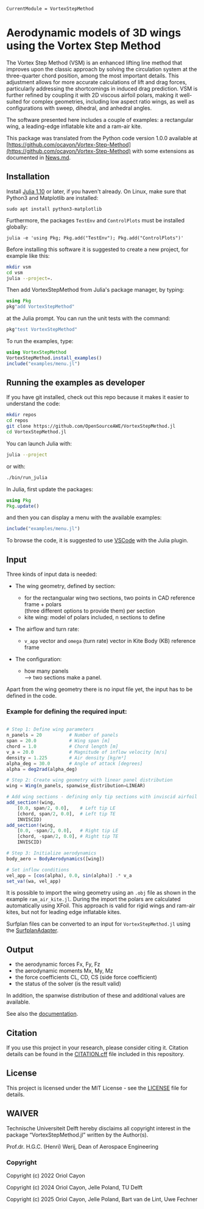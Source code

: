 ```@meta
CurrentModule = VortexStepMethod
```

# Aerodynamic models of 3D wings using the Vortex Step Method

The Vortex Step Method (VSM) is an enhanced lifting line method that improves upon the classic approach by solving the circulation system at the three-quarter chord position, among the most important details. This adjustment allows for more accurate calculations of lift and drag forces, particularly addressing the shortcomings in induced drag prediction. 
VSM is further refined by coupling it with 2D viscous airfoil polars, making it well-suited for complex geometries, 
including low aspect ratio wings, as well as configurations with sweep, dihedral, and anhedral angles.

The software presented here includes a couple of examples: a rectangular wing, a leading-edge inflatable kite and a ram-air kite.

This package was translated from the Python code version 1.0.0 available at [https://github.com/ocayon/Vortex-Step-Method](https://github.com/ocayon/Vortex-Step-Method) with some extensions as documented in [News.md](https://github.com/OpenSourceAWE/VortexStepMethod.jl/blob/main/NEWS.md).

## Installation
Install [Julia 1.10](https://ufechner7.github.io/2024/08/09/installing-julia-with-juliaup.html) or later, 
if you haven't already. On Linux, make sure that Python3 and Matplotlib are installed:
```
sudo apt install python3-matplotlib
```
Furthermore, the packages `TestEnv` and `ControlPlots` must be installed globally:
```
julia -e 'using Pkg; Pkg.add("TestEnv"); Pkg.add("ControlPlots")'
```

Before installing this software it is suggested to create a new project, for example like this:
```bash
mkdir vsm
cd vsm
julia --project=.
```
Then add VortexStepMethod from  Julia's package manager, by typing:
```julia
using Pkg
pkg"add VortexStepMethod"
``` 
at the Julia prompt. You can run the unit tests with the command:
```julia
pkg"test VortexStepMethod"
```
To run the examples, type:
```julia
using VortexStepMethod
VortexStepMethod.install_examples()
include("examples/menu.jl")
```

## Running the examples as developer
If you have git installed, check out this repo because it makes it easier to understand the code:
```bash
mkdir repos
cd repos
git clone https://github.com/OpenSourceAWE/VortexStepMethod.jl
cd VortexStepMethod.jl
```
You can launch Julia with:
```bash
julia --project
```
or with:
```bash
./bin/run_julia
```
In Julia, first update the packages:
```julia
using Pkg
Pkg.update()
```
and then you can display a menu with the available examples:
```julia
include("examples/menu.jl")
```
To browse the code, it is suggested to use [VSCode](https://code.visualstudio.com/) with the Julia plugin.

## Input
Three kinds of input data is needed:

- The wing geometry, defined by section:
  - for the rectangualar wing two sections, two points in CAD reference frame + polars  
    (three different options to provide them) per section
  - kite wing: model of polars included, n sections to define

- The airflow and turn rate:
  - `v_app` vector and `omega` (turn rate) vector in Kite Body (KB) reference frame

- The configuration:
  - how many panels  
    --> two sections make a panel.

Apart from the wing geometry there is no input file yet, the input has to be defined in the code.

### Example for defining the required input:
```julia

# Step 1: Define wing parameters
n_panels = 20          # Number of panels
span = 20.0            # Wing span [m]
chord = 1.0            # Chord length [m]
v_a = 20.0             # Magnitude of inflow velocity [m/s]
density = 1.225        # Air density [kg/m³]
alpha_deg = 30.0       # Angle of attack [degrees]
alpha = deg2rad(alpha_deg)

# Step 2: Create wing geometry with linear panel distribution
wing = Wing(n_panels, spanwise_distribution=LINEAR)

# Add wing sections - defining only tip sections with inviscid airfoil model
add_section!(wing, 
    [0.0, span/2, 0.0],    # Left tip LE 
    [chord, span/2, 0.0],  # Left tip TE
    INVISCID)
add_section!(wing, 
    [0.0, -span/2, 0.0],   # Right tip LE
    [chord, -span/2, 0.0], # Right tip TE
    INVISCID)

# Step 3: Initialize aerodynamics
body_aero = BodyAerodynamics([wing])

# Set inflow conditions
vel_app = [cos(alpha), 0.0, sin(alpha)] .* v_a
set_va!(wa, vel_app)
```
It is possible to import the wing geometry using an `.obj` file as shown in the example `ram_air_kite.jl`. During the import the polars are calculated automatically using XFoil. This approach is valid for rigid wings and ram-air kites, but not for leading edge inflatable kites.

Surfplan files can be converted to an input for `VortexStepMethod.jl` using the [SurfplanAdapter](https://github.com/jellepoland/SurfplanAdapter).

## Output
- the aerodynamic forces Fx, Fy, Fz
- the aerodynamic moments Mx, My, Mz
- the force coefficients CL, CD, CS (side force coefficient)
- the status of the solver (is the result valid)

In addition, the spanwise distribution of these and additional values are available.

See also the [documentation](https://albatross-kite-transport.github.io/VortexStepMethod.jl/dev/).

## Citation
If you use this project in your research, please consider citing it. 
Citation details can be found in the [CITATION.cff](https://github.com/OpenSourceAWE/VortexStepMethod.jl/blob/main/CITATION.cff) file included in this repository.

## License
This project is licensed under the MIT License - see the [LICENSE](https://github.com/OpenSourceAWE/VortexStepMethod.jl/blob/main/LICENSE) file for details.

## WAIVER
Technische Universiteit Delft hereby disclaims all copyright interest in the package “VortexStepMethod.jl” written by the Author(s).

Prof.dr. H.G.C. (Henri) Werij, Dean of Aerospace Engineering

### Copyright
Copyright (c) 2022 Oriol Cayon

Copyright (c) 2024 Oriol Cayon, Jelle Poland, TU Delft

Copyright (c) 2025 Oriol Cayon, Jelle Poland, Bart van de Lint, Uwe Fechner
